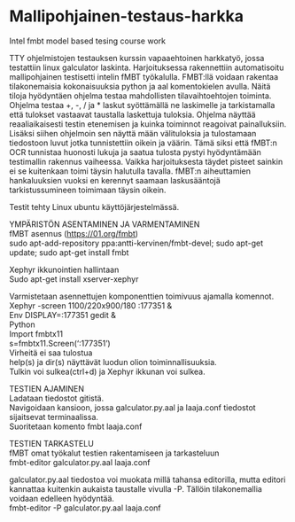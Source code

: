 # Mallipohjainen-testaus-harkka
Intel fmbt model based tesing course work<br>

TTY ohjelmistojen testauksen kurssin vapaaehtoinen harkkatyö, jossa testattiin linux galculator laskinta. Harjoituksessa rakennettiin automatisoitu mallipohjainen testisetti intelin fMBT työkalulla. FMBT:llä voidaan rakentaa tilakonemaisia kokonaisuuksia python ja aal komentokielen avulla. Näitä tiloja hyödyntäen ohjelma testaa mahdollisten tilavaihtoehtojen toiminta. Ohjelma testaa +, -, / ja * laskut syöttämällä ne laskimelle ja tarkistamalla että tulokset vastaavat taustalla laskettuja tuloksia. Ohjelma näyttää reaaliaikaisesti testin etenemisen ja kuinka toiminnot reagoivat painalluksiin. Lisäksi siihen ohjelmoin sen näyttä mään välituloksia ja tulostamaan tiedostoon luvut jotka tunnistettiin oikein ja väärin. Tämä siksi että fMBT:n OCR tunnistaa huonosti lukuja ja saatua tulosta pystyi hyödyntämään testimallin rakennus vaiheessa. Vaikka harjoituksesta täydet pisteet sainkin ei se kuitenkaan toimi täysin halutulla tavalla. fMBT:n aiheuttamien hankaluuksien vuoksi en kerennyt saamaan laskusääntojä tarkistussumineen toimimaan täysin oikein.<br>

Testit tehty Linux ubuntu käyttöjärjestelmässä.<br>

YMPÄRISTÖN ASENTAMINEN JA VARMENTAMINEN<br>
fMBT asennus (https://01.org/fmbt)<br>
sudo apt-add-repository ppa:antti-kervinen/fmbt-devel; sudo apt-get update; sudo apt-get install fmbt<br>

Xephyr ikkunointien hallintaan<br>
Sudo apt-get install xserver-xephyr<br>

Varmistetaan asennettujen komponenttien toimivuus ajamalla komennot.<br>
Xephyr -screen 1100/220x900/180 :177351 &<br>
Env DISPLAY=:177351 gedit &<br>
Python<br>
Import fmbtx11<br>
s=fmbtx11.Screen(‘:177351’)<br>
Virheitä ei saa tulostua<br>
help(s) ja dir(s) näyttävät luodun olion toiminnallisuuksia.<br>
Tulkin voi sulkea(ctrl+d) ja Xephyr ikkunan voi sulkea.<br>



TESTIEN AJAMINEN<br>
Ladataan tiedostot gitistä.<br>
Navigoidaan kansioon, jossa galculator.py.aal ja laaja.conf tiedostot sijaitsevat terminaalissa.<br>
Suoritetaan komento fmbt laaja.conf<br>



TESTIEN TARKASTELU<br>
fMBT omat työkalut testien rakentamiseen ja tarkasteluun<br>
fmbt-editor galculator.py.aal laaja.conf<br>

galculator.py.aal tiedostoa voi muokata millä tahansa editorilla, mutta editori kannattaa kuitenkin aukaista taustalle vivulla -P. Tällöin tilakonemallia voidaan edelleen hyödyntää.<br>
fmbt-editor -P galculator.py.aal laaja.conf<br>
